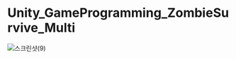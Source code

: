 # Unity_GameProgramming_ZombieSurvive_Multi


![스크린샷(9)](https://github.com/victoryhwan0421/Unity_GameProgramming_ZombieSurvive_Multi/assets/57661571/7b6bf5e5-8169-4de4-8792-e4a3a4b100d4)

